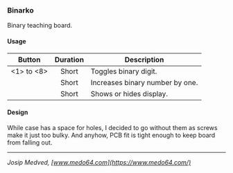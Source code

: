 ### Binarko ###

Binary teaching board.


#### Usage ####

| Button          | Duration   | Description                                    |
|:---------------:|:----------:|------------------------------------------------|
| <1> to <8>      | Short      | Toggles binary digit.                          |
| <Add>           | Short      | Increases binary number by one.                |
| <Display>       | Short      | Shows or hides display.                        |


#### Design ####

While case has a space for holes, I decided to go without them as screws make it
just too bulky. And anyhow, PCB fit is tight enough to keep board from falling
out.


---

*Josip Medved, [www.medo64.com](https://www.medo64.com/)*
